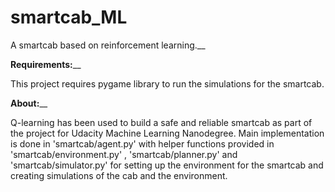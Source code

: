 # smartcab_ML
A smartcab based on reinforcement learning.__

**Requirements:**__

This project requires pygame library to run the simulations for the smartcab.

**About:**__

Q-learning has been used to build a safe and reliable smartcab as part of the project for Udacity Machine Learning Nanodegree. Main implementation is done in 'smartcab/agent.py' with helper functions provided in 'smartcab/environment.py' , 'smartcab/planner.py' and 'smartcab/simulator.py' for setting up the environment for the smartcab and creating simulations of the cab and the environment.
